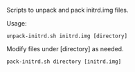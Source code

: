 Scripts to unpack and pack initrd.img files.

Usage:

```unpack-initrd.sh initrd.img [directory]```

Modify files under [directory] as needed.

```pack-initrd.sh directory [initrd.img]```
